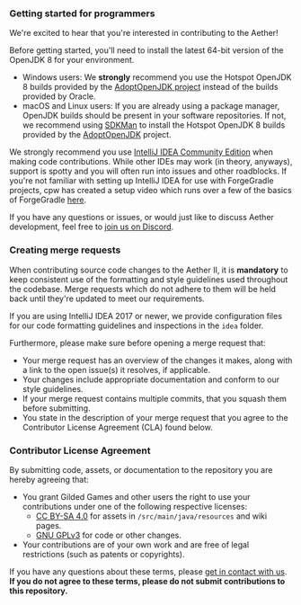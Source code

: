 ### Getting started for programmers
We're excited to hear that you're interested in contributing to the Aether!

Before getting started, you'll need to install the latest 64-bit version of the OpenJDK 8 for your environment.
- Windows users: We **strongly** recommend you use the Hotspot OpenJDK 8 builds provided by the [AdoptOpenJDK project](https://adoptopenjdk.net/) instead of the builds provided by Oracle.
- macOS and Linux users: If you are already using a package manager, OpenJDK builds should be present in your software repositories. If not, we recommend using [SDKMan](https://sdkman.io/) to install the Hotspot OpenJDK 8 builds provided by the [AdoptOpenJDK](https://adoptopenjdk.net/) project.

We strongly recommend you use [IntelliJ IDEA Community Edition](https://www.jetbrains.com/idea/) when making code contributions. While other IDEs may work (in theory, anyways), support is spotty and you will often run into issues and other roadblocks. If you're not familiar with setting up IntelliJ IDEA for use with ForgeGradle projects, cpw has created a setup video which runs over a few of the basics of ForgeGradle [here](https://www.youtube.com/watch?v=PfmlNiHonV0).

If you have any questions or issues, or would just like to discuss Aether development, feel free to [join us on Discord](https://discord.gg/HYG3VPj).

### Creating merge requests
When contributing source code changes to the Aether II, it is **mandatory** to keep consistent use of the formatting and style guidelines used throughout the codebase. Merge requests which do not adhere to them will be held back until they're updated to meet our requirements.

If you are using IntelliJ IDEA 2017 or newer, we provide configuration files for our code formatting guidelines and inspections in the `idea` folder.

Furthermore, please make sure before opening a merge request that:

- Your merge request has an overview of the changes it makes, along with a link to the open issue(s) it resolves, if applicable.
- Your changes include appropriate documentation and conform to our style guidelines.
- If your merge request contains multiple commits, that you squash them before submitting.
- You state in the description of your merge request that you agree to the Contributor License Agreement (CLA) found below.

### Contributor License Agreement
By submitting code, assets, or documentation to the repository you are hereby agreeing that:

- You grant Gilded Games and other users the right to use your contributions under one of the following respective licenses:
    - [CC BY-SA 4.0](https://creativecommons.org/licenses/by-sa/4.0/) for assets in `/src/main/java/resources` and wiki pages.
    - [GNU GPLv3](https://www.gnu.org/licenses/gpl-3.0.en.html) for code or other changes.
- Your contributions are of your own work and are free of legal restrictions (such as patents or copyrights).

If you have any questions about these terms, please [get in contact with us](https://aether.gildedgames.com/support). **If you do not agree to these terms, please do not submit contributions to this repository.**

